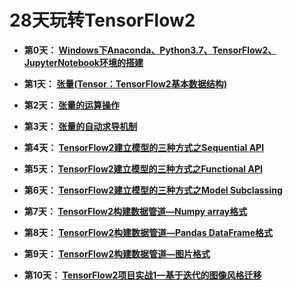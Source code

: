# 28天玩转TensorFlow2



+ **第0天： [Windows下Anaconda、Python3.7、TensorFlow2、JupyterNotebook环境的搭建](https://github.com/Anfany/Learning-TensorFlow2-in-28-days/blob/master/0.md)**

+ **第1天： [张量(Tensor：TensorFlow2基本数据结构)](https://github.com/Anfany/Learning-TensorFlow2-in-28-days/blob/master/1_tensor.ipynb)**

+ **第2天： [张量的运算操作](https://github.com/Anfany/Learning-TensorFlow2-in-28-days/blob/master/2_tensor_operation.ipynb)**

+ **第3天： [张量的自动求导机制](https://github.com/Anfany/Learning-TensorFlow2-in-28-days/blob/master/3_tensor_derivative.ipynb)**

+ **第4天： [TensorFlow2建立模型的三种方式之Sequential API](https://github.com/Anfany/Learning-TensorFlow2-in-28-days/blob/master/4_tf.keras_model_Sequential.ipynb)**

+ **第5天： [TensorFlow2建立模型的三种方式之Functional API](https://github.com/Anfany/Learning-TensorFlow2-in-28-days/blob/master/5_tf.keras_model_Functionl.ipynb)**

+ **第6天： [TensorFlow2建立模型的三种方式之Model Subclassing](https://github.com/Anfany/Learning-TensorFlow2-in-28-days/blob/master/6_tf.keras_model_subclassing.ipynb)**

+ **第7天： [TensorFlow2构建数据管道—Numpy array格式](https://github.com/Anfany/Learning-TensorFlow2-in-28-days/blob/master/7_tf.data_numpy.ipynb)**

+ **第8天： [TensorFlow2构建数据管道—Pandas DataFrame格式](https://github.com/Anfany/Learning-TensorFlow2-in-28-days/blob/master/8_tf.data_pandas.ipynb)**

+ **第9天： [TensorFlow2构建数据管道—图片格式](https://github.com/Anfany/Learning-TensorFlow2-in-28-days/blob/master/9_fig_CNN_Visualization.ipynb)**

+ **第10天： [TensorFlow2项目实战1—基于迭代的图像风格迁移](https://github.com/Anfany/Learning-TensorFlow2-in-28-days/blob/master/10_style_transfer_iter.ipynb)**
